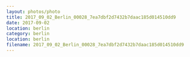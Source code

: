 ```yaml
---
layout: photos/photo
title: 2017_09_02_Berlin_00028_7ea7dbf2d7432b7daac185d014510dd9
date: 2017-09-02
location: berlin
category: berlin
location: berlin
filename: 2017_09_02_Berlin_00028_7ea7dbf2d7432b7daac185d014510dd9
---
```


